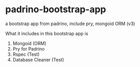padrino-bootstrap-app
=====================

a bootstrap app from padrino, include pry, mongoid ORM (v3)

What it includes in this bootstrap app is
1. Mongoid (ORM)
2. Pry for Padrino
3. Rspec (Test)
4. Database Cleaner (Test)
